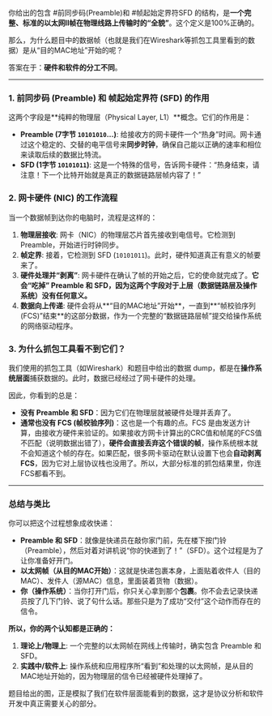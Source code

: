 你给出的包含 #前同步码(Preamble)和 #帧起始定界符SFD 的结构，是**一个完整、标准的以太网II帧在物理线路上传输时的“全貌”**。这个定义是100%正确的。

那么，为什么题目中的数据帧（也就是我们在Wireshark等抓包工具里看到的数据）是从“目的MAC地址”开始的呢？

答案在于：**硬件和软件的分工不同**。

---

### 1. 前同步码 (Preamble) 和 帧起始定界符 (SFD) 的作用

这两个字段是**纯粹的物理层（Physical Layer, L1）**概念。它们的作用是：
*   **Preamble (7字节 `10101010`...)**: 给接收方的网卡硬件一个“热身”时间。网卡通过这个稳定的、交替的电平信号来**同步时钟**，确保自己能以正确的速率和相位来读取后续的数据比特流。
*   **SFD (1字节 `10101011`)**: 这是一个特殊的信号，告诉网卡硬件：“热身结束，请注意！下一个比特开始就是真正的数据链路层帧内容了！”

### 2. 网卡硬件 (NIC) 的工作流程

当一个数据帧到达你的电脑时，流程是这样的：

1.  **物理层接收**: 网卡（NIC）的物理层芯片首先接收到电信号。它检测到 Preamble，开始进行时钟同步。
2.  **帧定界**: 接着，它检测到 SFD (`10101011`)。此时，硬件知道真正有意义的帧要来了。
3.  **硬件处理并“剥离”**: 网卡硬件在确认了帧的开始之后，它的使命就完成了。**它会“吃掉” Preamble 和 SFD，因为这两个字段对于上层（数据链路层及操作系统）没有任何意义。**
4.  **数据向上传递**: 硬件会将从**“目的MAC地址”开始**，一直到**“帧校验序列(FCS)”结束**的这部分数据，作为一个完整的“数据链路层帧”提交给操作系统的网络驱动程序。

### 3. 为什么抓包工具看不到它们？

我们使用的抓包工具（如Wireshark）和题目中给出的数据 dump，都是在**操作系统层面**捕获数据的。此时，数据已经经过了网卡硬件的处理。

因此，你看到的总是：
*   **没有 Preamble 和 SFD**：因为它们在物理层就被硬件处理并丢弃了。
*   **通常也没有 FCS (帧校验序列)**：这也是一个有趣的点。FCS 是由发送方计算，由接收方硬件来验证的。如果接收方网卡计算出的CRC值和帧尾的FCS值不匹配（说明数据出错了），**硬件会直接丢弃这个错误的帧**，操作系统根本就不会知道这个帧的存在。如果匹配，很多网卡驱动在默认设置下也会**自动剥离FCS**，因为它对上层协议栈也没用了。所以，大部分标准的抓包结果里，你连FCS都看不到。

---

### 总结与类比

你可以把这个过程想象成收快递：

*   **Preamble 和 SFD**：就像是快递员在敲你家门前，先在楼下按门铃（Preamble），然后对着对讲机说“你的快递到了！”（SFD）。这个过程是为了让你准备好开门。
*   **以太网帧（从目的MAC开始）**：这就是快递包裹本身，上面贴着收件人（目的MAC）、发件人（源MAC）信息，里面装着货物（数据）。
*   **你（操作系统）**：当你打开门后，你只关心拿到那个**包裹**。你不会去记录快递员按了几下门铃、说了句什么话。那些只是为了成功“交付”这个动作而存在的信令。

**所以，你的两个认知都是正确的：**

1.  **理论上/物理上**: 一个完整的以太网帧在网线上传输时，确实包含 Preamble 和 SFD。
2.  **实践中/软件上**: 操作系统和应用程序所“看到”和处理的以太网帧，是从目的MAC地址开始的，因为物理层的信令已经被硬件处理掉了。

题目给出的图，正是模拟了我们在软件层面能看到的数据，这才是协议分析和软件开发中真正需要关心的部分。